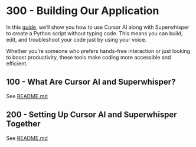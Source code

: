 # 300 - Building Our Application

In this [guide](https://rolloutit.net/code-without-typing-integration-between-cursor-ai-and-superwhisper/), we’ll show you how to use Cursor AI along with Superwhisper to create a Python script without typing code. This means you can build, edit, and troubleshoot your code just by using your voice. 

Whether you’re someone who prefers hands-free interaction or just looking to boost productivity, these tools make coding more accessible and efficient.

## 100 - What Are Cursor AI and Superwhisper?

See [README.md](./100/README.md)

## 200 - Setting Up Cursor AI and Superwhisper Together

See [README.md](./200/README.md)

